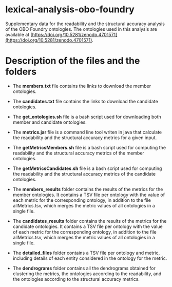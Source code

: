 # lexical-analysis-obo-foundry
Supplementary data for the readability and the structural accuracy analysis of the OBO Foundry ontologies. The ontologies used in this analysis are available at [https://doi.org/10.5281/zenodo.4701571](https://doi.org/10.5281/zenodo.4701571).

# Description of the files and the folders

- The **members.txt** file contains the links to download the member ontologies.

- The **candidates.txt** file contains the links to download the candidate ontologies.

- The **get_ontologies.sh** file is a bash script used for downloading both member and candidate ontologies.

- The **metrics.jar** file is a command line tool writen in java that calculate the readability and the structural accuracy metrics for a given input.


- The **getMetricsMembers.sh** file is a bash script used for computing the readability and the structural accuracy metrics of the member ontologies.

- The **getMetricsCandidates.sh** file is a bash script used for computing the readability and the structural accuracy metrics of the candidate ontologies.

- The **members_results** folder contains the results of the metrics for the member ontologies. It contains a TSV file per ontology with the value of each metric for the corresponding ontology, in addition to the file allMetrics.tsv, which merges the metric values of all ontologies in a single file.

- The **candidates_results** folder contains the results of the metrics for the candidate ontologies. It contains a TSV file per ontology with the value of each metric for the corresponding ontology, in addition to the file allMetrics.tsv, which merges the metric values of all ontologies in a single file.

- The **detailed_files** folder contains a TSV file per ontology and metric, including details of each entity considered in the ontology for the metric.

- The **dendrograms** folder contains all the dendrograms obtained for clustering the metrics, the ontologies according to the readability, and the ontologies according to the structural accuracy metrics.

